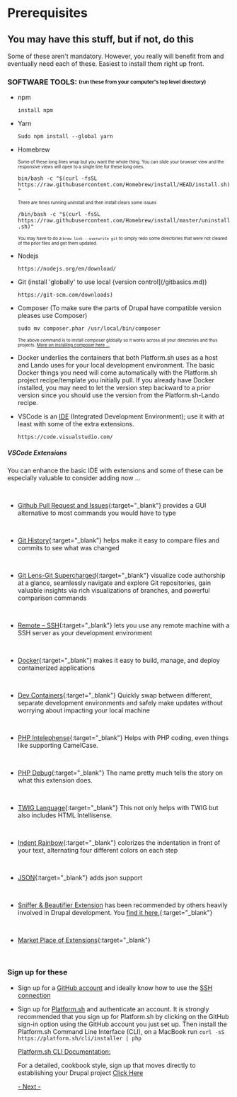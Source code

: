 # Prerequisites

## You may have this stuff, but if not, do this

Some of these aren't mandatory. However, you really will benefit from and eventually need each of these. Easiest to install them right up front.

### SOFTWARE TOOLS: <sub><sup>(run these from your computer's top level directory)</sup></sub>

- npm

    `install npm`


- Yarn

    `Sudo npm install --global yarn`


- Homebrew 

    <sub><sup>Some of these long lines wrap but you want the whole thing.  You can slide your browser view and the responsive views will open to a single line for these long ones. </sup></sub><br>
    
   `bin/bash -c "$(curl -fsSL https://raw.githubusercontent.com/Homebrew/install/HEAD/install.sh)"`

   <sub><sup>There are times running uninstall and then install clears some issues</sup></sub><br>
   
   `/bin/bash -c "$(curl -fsSL https://raw.githubusercontent.com/Homebrew/install/master/uninstall.sh)"`

   <sub><sup>You may have to do a `brew link --overwrite git` to simply redo some directories that were not cleared of the prior files and get them updated.</sup></sub>


- Nodejs

    `https://nodejs.org/en/download/`


- Git (install 'globally' to use local {version control](/gitbasics.md))

    `https://git-scm.com/downloads)`
 
 
- Composer (To make sure the parts of Drupal have compatible version pleases use Composer)

    `sudo mv composer.phar /usr/local/bin/composer`

    <sub><sup>The above command is to install composer globally so it works across all your directories and thus projects. [More on installing composer here …](https://getcomposer.org/download/)</sup></sub>


- Docker underlies the containers that both Platform.sh uses as a host and Lando uses for your local development environment. The basic Docker things you need will come automatically with the Platform.sh project recipe/template you initially pull. If you already have Docker installed, you may need to let the version step backward to a prior version since you should use the version from the Platform.sh-Lando recipe.


- VSCode is an [IDE](book/ide.md) (Integrated Development Environment); use it with at least with some of the extra extensions.

    `https://code.visualstudio.com/` 

##### VSCode Extensions

You can enhance the basic IDE with extensions and some of these can be especially valuable to consider adding now ...

<br>

- [Github Pull Request and Issues](https://marketplace.visualstudio.com/items?itemName=GitHub.vscode-pull-request-github){:target="_blank"} provides a GUI alternative to most commands you would have to type

<br>

- [Git History](https://marketplace.visualstudio.com/items?itemName=donjayamanne.githistory){:target="_blank"} helps make it easy to compare files and commits to see what was changed

<br>

- [Git Lens-Git Supercharged](https://marketplace.visualstudio.com/items?itemName=eamodio.gitlens){:target="_blank"} visualize code authorship at a glance, seamlessly navigate and explore Git repositories, gain valuable insights via rich visualizations of branches, and powerful comparison commands

<br>

- [Remote – SSH](https://marketplace.visualstudio.com/items?itemName=ms-vscode-remote.remote-ssh){:target="_blank"} lets you use any remote machine with a SSH server as your development environment

<br>

- [Docker](https://marketplace.visualstudio.com/items?itemName=ms-azuretools.vscode-docker){:target="_blank"} makes it easy to build, manage, and deploy containerized applications

<br>

- [Dev Containers](https://marketplace.visualstudio.com/items?itemName=ms-vscode-remote.remote-containers){:target="_blank"} Quickly swap between different, separate development environments and safely make updates without worrying about impacting your local machine

<br>

- [PHP Intelephense](https://marketplace.visualstudio.com/items?itemName=bmewburn.vscode-intelephense-client){:target="_blank"}  Helps with PHP coding, even things like supporting CamelCase.

<br>

- [PHP Debug](https://marketplace.visualstudio.com/items?itemName=xdebug.php-debug){:target="_blank"}  The name pretty much tells the story on what this extension does.

<br>

- [TWIG Language](https://marketplace.visualstudio.com/items?itemName=mblode.twig-language){:target="_blank"}  This not only helps with TWIG but also includes HTML Intellisense. 
 
 <br>

- [Indent Rainbow](https://marketplace.visualstudio.com/items?itemName=oderwat.indent-rainbow){:target="_blank"} colorizes the indentation in front of your text, alternating four different colors on each step

<br>

- [JSON](https://marketplace.visualstudio.com/items?itemName=ZainChen.json){:target="_blank"} adds json support

<br>

- [Sniffer & Beautifier Extension](https://www.drupaleasy.com/quicktips/php-sniffer-beautifier-extension-visual-studio-code) has been recommended by others heavily involved in Drupal development. You [find it here.](https://marketplace.visualstudio.com/items?itemName=ValeryanM.vscode-phpsab&ssr=false#overview){:target="_blank"}

<br>

- [Market Place of Extensions](https://marketplace.visualstudio.com/search?target=VSCode&category=Extension%20Packs&sortBy=Installs){:target="_blank"}

<br>



### Sign up for these


- Sign up for a [GitHub account](https://docs.github.com/en/get-started/quickstart/creating-an-account-on-github) and ideally know how to use the [SSH connection](https://www.youtube.com/watch?v=snCP3c7wXw0)

- Sign up for [Platform.sh](https://platform.sh/) and authenticate an account. It is strongly recommended that you sign up for Platform.sh by clicking on the GitHub sign-in option using the GitHub account you just set up.  Then install the Platform.sh Command Line Interface (CLI), on a MacBook run `curl -sS https://platform.sh/cli/installer | php`

    [Platform.sh CLI Documentation:](https://docs.platform.sh/development/cli.html#autocomplete-commands)
    
    For a detailed, cookbook style, sign up that moves directly to establishing your Drupal project [Click Here](../cicd/platformshdrupal.md#stepbystep)
    
    [- Next -](../cicd/platformshdrupal.md)
